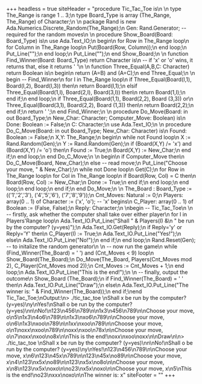+++
headless = true
siteHeader = "procedure Tic_Tac_Toe is\n \n   type The_Range is range 1 .. 3;\n   type Board_Type is array (The_Range, The_Range) of Character;\n \n   package Rand is new Ada.Numerics.Discrete_Random(The_Range);\n   Gen: Rand.Generator; -- required for the random moves\n \n   procedure Show_Board(Board: Board_Type) is\n      use Ada.Text_IO;\n   begin\n      for Row in The_Range loop\n         for Column in The_Range loop\n            Put(Board(Row, Column));\n         end loop;\n         Put_Line(\"\");\n      end loop;\n      Put_Line(\"\");\n   end Show_Board;\n \n   function Find_Winner(Board: Board_Type) return Character is\n      -- if 'x' or 'o' wins, it returns that, else it returns ' '\n \n      function Three_Equal(A,B,C: Character) return Boolean is\n      begin\n         return (A=B) and (A=C);\n      end Three_Equal;\n \n   begin -- Find_Winner\n      for I in The_Range loop\n         if    Three_Equal(Board(I,1), Board(I,2), Board(I,3)) then\n            return Board(I,1);\n         elsif  Three_Equal(Board(1,I), Board(2,I), Board(3,I)) then\n            return Board(1,I);\n         end if;\n      end loop;\n      if Three_Equal(Board(1,1), Board(2,2), Board (3,3)) or\n         Three_Equal(Board(3,1), Board(2,2), Board (1,3)) then\n         return Board(2,2);\n      end if;\n      return ' ';\n   end Find_Winner;\n \n   procedure Do_Move(Board: in out Board_Type;\n                     New_Char: Character; Computer_Move: Boolean) is\n      Done: Boolean := False;\n      C: Character;\n      use Ada.Text_IO;\n \n      procedure Do_C_Move(Board: in out Board_Type; New_Char: Character) is\n         Found: Boolean := False;\n         X,Y: The_Range;\n      begin\n         while not Found loop\n            X := Rand.Random(Gen);\n            Y := Rand.Random(Gen);\n            if (Board(X,Y) /= 'x') and  (Board(X,Y) /= 'o') then\n               Found := True;\n               Board(X,Y) := New_Char;\n            end if;\n         end loop;\n      end Do_C_Move;\n \n   begin\n      if Computer_Move then\n         Do_C_Move(Board, New_Char);\n      else -- read move;\n         Put_Line(\"Choose your move, \" & New_Char);\n         while not Done loop\n            Get(C);\n            for Row in The_Range loop\n               for Col in The_Range loop\n                  if Board(Row, Col) = C then\n                     Board(Row, Col) := New_Char;\n                     Done := True;\n                  end if;\n               end loop;\n            end loop;\n         end loop;\n      end if;\n   end Do_Move;\n \n   The_Board : Board_Type := (('1','2','3'), ('4','5','6'), ('7','8','9'));\n   Cnt_Moves: Natural := 0;\n   Players: array(0 .. 1) of Character := ('x', 'o'); -- 'x' begins\n   C_Player: array(0 .. 1) of Boolean := (False, False);\n   Reply: Character;\n \nbegin -- Tic_Tac_Toe\n \n   -- firstly, ask whether the computer shall take over either player\n   for I in Players'Range loop\n      Ada.Text_IO.Put_Line(\"Shall \" & Players(I) &\n                             \" be run by the computer? (y=yes)\");\n      Ada.Text_IO.Get(Reply);\n      if Reply='y' or Reply='Y' then\n         C_Player(I) := True;\n         Ada.Text_IO.Put_Line(\"Yes!\");\n      else\n         Ada.Text_IO.Put_Line(\"No!\");\n      end if;\n   end loop;\n   Rand.Reset(Gen); -- to initalize the random generator\n \n   -- now run the game\n   while (Find_Winner(The_Board) = ' ') and (Cnt_Moves < 9) loop\n      Show_Board(The_Board);\n      Do_Move(The_Board, Players(Cnt_Moves mod 2), C_Player(Cnt_Moves mod 2));\n      Cnt_Moves := Cnt_Moves + 1;\n   end loop;\n   Ada.Text_IO.Put_Line(\"This is the end!\");\n \n   -- finally, output the outcome\n   Show_Board (The_Board);\n   if Find_Winner(The_Board) = ' ' then\n      Ada.Text_IO.Put_Line(\"Draw\");\n   else\n      Ada.Text_IO.Put_Line(\"The winner is: \" & Find_Winner(The_Board));\n   end if;\nend Tic_Tac_Toe;\nOutput:\n> ./tic_tac_toe \nShall x be run by the computer? (y=yes)\ny\nYes!\nShall o be run by the computer? (y=yes)\nn\nNo!\n123\n456\n789\n\n1x3\n456\n789\n\nChoose your move, o\n5\n1x3\n4o6\n789\n\n1x3\nxo6\n789\n\nChoose your move, o\n6\n1x3\nxoo\n789\n\n1xx\nxoo\n789\n\nChoose your move, o\n1\noxx\nxoo\n789\n\noxx\nxoo\n78x\n\nChoose your move, o\n7\noxx\nxoo\no8x\n\nThis is the end!\noxx\nxoo\noxx\n\nDraw\n\n> ./tic_tac_toe \nShall x be run by the computer? (y=yes)\nn\nNo!\nShall o be run by the computer? (y=yes)\ny\nYes!\n123\n456\n789\n\nChoose your move, x\n6\n123\n45x\n789\n\n123\n45x\no89\n\nChoose your move, x\n4\n123\nx5x\no89\n\n123\nx5x\no8o\n\nChoose your move, x\n8\n123\nx5x\noxo\n\no23\nx5x\noxo\n\nChoose your move, x\n5\nThis is the end!\no23\nxxx\noxo\n\nThe winner is: x"
siteFooter = ""
+++
